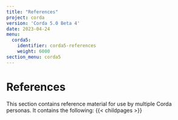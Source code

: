 ```yaml
---
title: "References"
project: corda
version: 'Corda 5.0 Beta 4'
date: 2023-04-24
menu:
  corda5:
    identifier: corda5-references
    weight: 6000
section_menu: corda5
---
```

# References
This section contains reference material for use by multiple Corda personas. It contains the following:
{{< childpages >}}